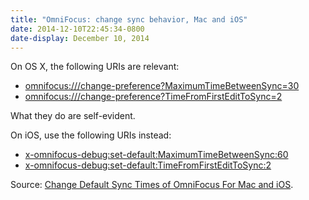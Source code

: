 ```yaml
---
title: "OmniFocus: change sync behavior, Mac and iOS"
date: 2014-12-10T22:45:34-0800
date-display: December 10, 2014
---
```

On OS X, the following URIs are relevant:

* <a href="omnifocus:///change-preference?MaximumTimeBetweenSync=30">omnifocus:///change-preference?MaximumTimeBetweenSync=30</a>
* <a href="omnifocus:///change-preference?TimeFromFirstEditToSync=2">omnifocus:///change-preference?TimeFromFirstEditToSync=2</a>

What they do are self-evident.

On iOS, use the following URIs instead:

* <a href="x-omnifocus-debug:set-default:MaximumTimeBetweenSync:60">x-omnifocus-debug:set-default:MaximumTimeBetweenSync:60</a>
* <a href="x-omnifocus-debug:set-default:TimeFromFirstEditToSync:2">x-omnifocus-debug:set-default:TimeFromFirstEditToSync:2</a>

Source: [Change Default Sync Times of OmniFocus For Mac and iOS](http://www.macstories.net/links/change-default-sync-times-of-omnifocus-for-mac-and-ios/).
